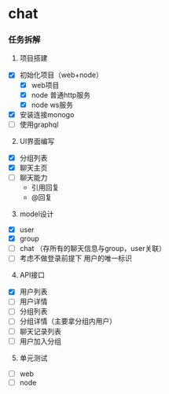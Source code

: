 # chat

### 任务拆解
1. 项目搭建 
- [x] 初始化项目（web+node）
  - [x] web项目
  - [x] node 普通http服务
  - [x] node ws服务
- [x] 安装连接monogo
- [ ] 使用graphql
2. UI界面编写
- [x] 分组列表
- [x] 聊天主页
- [ ] 聊天能力
  - 引用回复
  - @回复
3. model设计
- [x] user
- [x] group
- [ ] chat （存所有的聊天信息与group，user关联）
- [ ] 考虑不做登录前提下 用户的唯一标识
4. API接口
- [x] 用户列表
- [ ] 用户详情
- [ ] 分组列表
- [ ] 分组详情（主要拿分组内用户）
- [ ] 聊天记录列表
- [ ] 用户加入分组
5. 单元测试
- [ ] web
- [ ] node